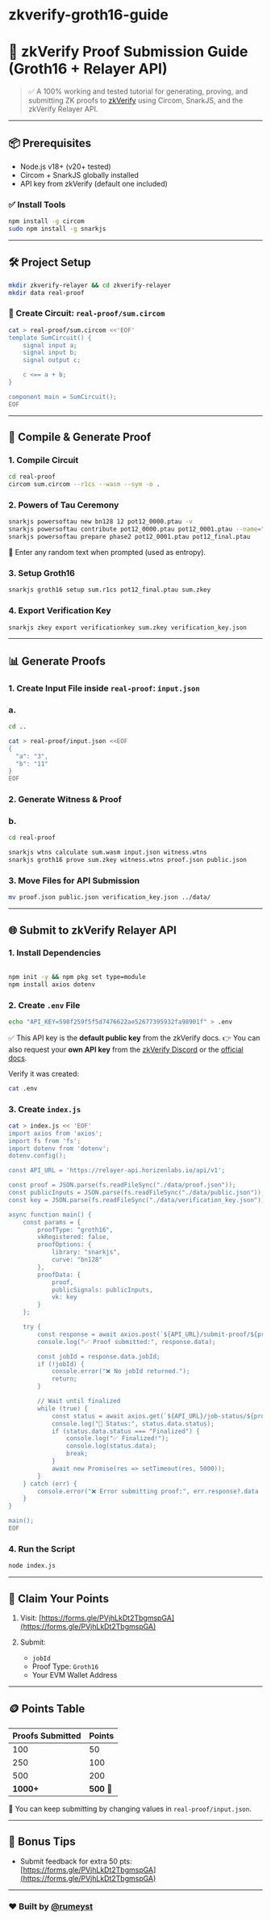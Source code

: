 # zkverify-groth16-guide


# 🔐 zkVerify Proof Submission Guide (Groth16 + Relayer API)

> ✅ A 100% working and tested tutorial for generating, proving, and submitting ZK proofs to [zkVerify](https://points.zkverify.io/loyalty) using Circom, SnarkJS, and the zkVerify Relayer API.

---

## 📦 Prerequisites

- Node.js v18+ (v20+ tested)
- Circom + SnarkJS globally installed
- API key from zkVerify (default one included)

### ✅ Install Tools

```bash
npm install -g circom
sudo npm install -g snarkjs
````

---

## 🛠 Project Setup

```bash
mkdir zkverify-relayer && cd zkverify-relayer
mkdir data real-proof
```

### 🧩 Create Circuit: `real-proof/sum.circom`

```bash
cat > real-proof/sum.circom <<'EOF'
template SumCircuit() {
    signal input a;
    signal input b;
    signal output c;

    c <== a + b;
}

component main = SumCircuit();
EOF
```

---

## 🔧 Compile & Generate Proof

### 1. Compile Circuit

```bash
cd real-proof
circom sum.circom --r1cs --wasm --sym -o .
```

### 2. Powers of Tau Ceremony

```bash
snarkjs powersoftau new bn128 12 pot12_0000.ptau -v
snarkjs powersoftau contribute pot12_0000.ptau pot12_0001.ptau --name="My Contribution" -v
snarkjs powersoftau prepare phase2 pot12_0001.ptau pot12_final.ptau
```

📌 Enter any random text when prompted (used as entropy).

### 3. Setup Groth16

```bash
snarkjs groth16 setup sum.r1cs pot12_final.ptau sum.zkey
```

### 4. Export Verification Key

```bash
snarkjs zkey export verificationkey sum.zkey verification_key.json
```

---

## 📊 Generate Proofs

### 1. Create Input File inside `real-proof`: `input.json`
 ### a.
```bash
cd ..
```

```bash
cat > real-proof/input.json <<EOF
{
  "a": "3",
  "b": "11"
}
EOF
```

### 2. Generate Witness & Proof

 ### b.
```bash
cd real-proof
```

```bash
snarkjs wtns calculate sum.wasm input.json witness.wtns
snarkjs groth16 prove sum.zkey witness.wtns proof.json public.json
```



### 3. Move Files for API Submission

```bash
mv proof.json public.json verification_key.json ../data/
```

---

## 🌐 Submit to zkVerify Relayer API

### 1. Install Dependencies

```bash

npm init -y && npm pkg set type=module
npm install axios dotenv
```

### 2. Create `.env` File

```bash
echo "API_KEY=598f259f5f5d7476622ae52677395932fa98901f" > .env
```

✅ This API key is the **default public key** from the zkVerify docs.
👉 You can also request your **own API key** from the [zkVerify Discord](https://discord.gg/k5cPGcUBY2) or the [official docs](https://points.zkverify.io/docs).

Verify it was created:

```bash
cat .env
```

### 3. Create `index.js`

```bash
cat > index.js << 'EOF'
import axios from 'axios';
import fs from 'fs';
import dotenv from 'dotenv';
dotenv.config();

const API_URL = 'https://relayer-api.horizenlabs.io/api/v1';

const proof = JSON.parse(fs.readFileSync("./data/proof.json"));
const publicInputs = JSON.parse(fs.readFileSync("./data/public.json"));
const key = JSON.parse(fs.readFileSync("./data/verification_key.json"));

async function main() {
    const params = {
        proofType: "groth16",
        vkRegistered: false,
        proofOptions: {
            library: "snarkjs",
            curve: "bn128"
        },
        proofData: {
            proof,
            publicSignals: publicInputs,
            vk: key
        }
    };

    try {
        const response = await axios.post(`${API_URL}/submit-proof/${process.env.API_KEY}`, params);
        console.log("✅ Proof submitted:", response.data);

        const jobId = response.data.jobId;
        if (!jobId) {
            console.error("❌ No jobId returned.");
            return;
        }

        // Wait until finalized
        while (true) {
            const status = await axios.get(`${API_URL}/job-status/${process.env.API_KEY}/${jobId}`);
            console.log("🔁 Status:", status.data.status);
            if (status.data.status === "Finalized") {
                console.log("✅ Finalized!");
                console.log(status.data);
                break;
            }
            await new Promise(res => setTimeout(res, 5000));
        }
    } catch (err) {
        console.error("❌ Error submitting proof:", err.response?.data || err.message);
    }
}

main();
EOF
```

### 4. Run the Script

```bash
node index.js
```

---

## 🏁 Claim Your Points

1. Visit: [https://forms.gle/PVjhLkDt2TbgmspGA](https://forms.gle/PVjhLkDt2TbgmspGA)
2. Submit:

   * `jobId`
   * Proof Type: `Groth16`
   * Your EVM Wallet Address

---

## 🪙 Points Table

| Proofs Submitted | Points     |
| ---------------- | ---------- |
| 100              | 50         |
| 250              | 100        |
| 500              | 200        |
| **1000+**        | **500** 🚀 |

🔁 You can keep submitting by changing values in `real-proof/input.json`.

---

## 🧠 Bonus Tips

* Submit feedback for extra 50 pts: [https://forms.gle/PVjhLkDt2TbgmspGA](https://forms.gle/PVjhLkDt2TbgmspGA)

---

### ❤️ Built by [@rumeyst](https://github.com/rumeyst)


